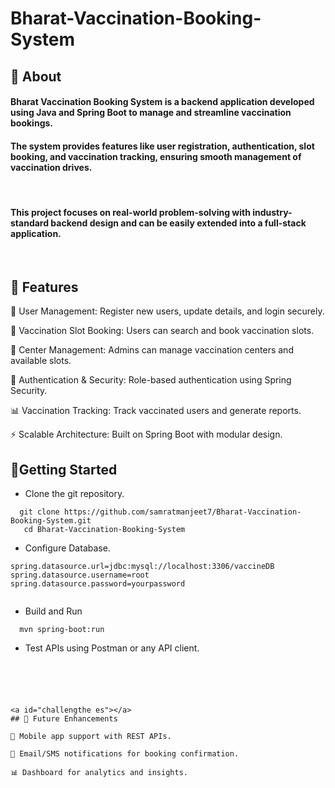 # Bharat-Vaccination-Booking-System
## 📌 About

#### Bharat Vaccination Booking System is a backend application developed using Java and Spring Boot to manage and streamline vaccination bookings.
#### The system provides features like user registration, authentication, slot booking, and vaccination tracking, ensuring smooth management of vaccination drives.
&nbsp;


#### This project focuses on real-world problem-solving with industry-standard backend design and can be easily extended into a full-stack application.
&nbsp;






<a id="features"></a>
## 🚀 Features

👤 User Management: Register new users, update details, and login securely.

💉 Vaccination Slot Booking: Users can search and book vaccination slots.

🏥 Center Management: Admins can manage vaccination centers and available slots.

🔐 Authentication & Security: Role-based authentication using Spring Security.

📊 Vaccination Tracking: Track vaccinated users and generate reports.

⚡ Scalable Architecture: Built on Spring Boot with modular design.
&nbsp;






<a id="getting-started"></a>
## 🚀Getting Started
- Clone the git repository.
```
  git clone https://github.com/samratmanjeet7/Bharat-Vaccination-Booking-System.git
   cd Bharat-Vaccination-Booking-System

```
- Configure Database.
```
spring.datasource.url=jdbc:mysql://localhost:3306/vaccineDB
spring.datasource.username=root
spring.datasource.password=yourpassword
  
```
- Build and Run
```
  mvn spring-boot:run
```
- Test APIs using Postman or any API client.
```





<a id="challengthe es"></a>
## 🎯 Future Enhancements

📱 Mobile app support with REST APIs.

🔔 Email/SMS notifications for booking confirmation.

📊 Dashboard for analytics and insights.
















